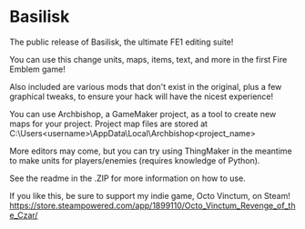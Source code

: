 # Basilisk
The public release of Basilisk, the ultimate FE1 editing suite!

You can use this change units, maps, items, text, and more in the first Fire Emblem game!

Also included are various mods that don't exist in the original, plus a few graphical tweaks,
to ensure your hack will have the nicest experience!

You can use Archbishop, a GameMaker project, as a tool to create new maps for your project.
Project map files are stored at C:\Users\<username>\AppData\Local\Archbishop<project_name>

More editors may come, but you can try using ThingMaker in the meantime to make units for players/enemies (requires knowledge of Python).

See the readme in the .ZIP for more information on how to use.

If you like this, be sure to support my indie game, Octo Vinctum, on Steam!
https://store.steampowered.com/app/1899110/Octo_Vinctum_Revenge_of_the_Czar/
